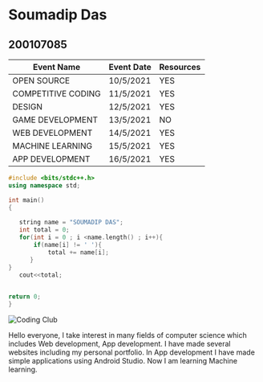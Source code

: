 # Soumadip Das

## 200107085

|Event Name |Event Date|Resources|
|-----|-----|---|
|OPEN SOURCE |10/5/2021 |YES
|COMPETITIVE CODING |11/5/2021 |YES
|DESIGN |12/5/2021 |YES
|GAME DEVELOPMENT| 13/5/2021 |NO
|WEB DEVELOPMENT |14/5/2021 |YES
|MACHINE LEARNING |15/5/2021 |YES
|APP DEVELOPMENT |16/5/2021 |YES

```c++
#include <bits/stdc++.h>
using namespace std;

int main()
{
    
   string name = "SOUMADIP DAS";
   int total = 0;
   for(int i = 0 ; i <name.length() ; i++){
       if(name[i] != ' '){
           total += name[i];
      }
}  
   cout<<total;
   

return 0;
}

```

![Coding Club](https://raw.githubusercontent.com/codingiitg/open_source_submission/main/coding-club%20logo.png)

Hello everyone, I take interest in many fields of computer science which includes Web development, App development. I have made several websites including my personal portfolio. In App development I have made simple applications using Android Studio. Now I am learning Machine learning.
